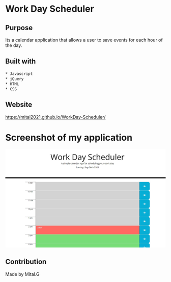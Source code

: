 # Work Day Scheduler 


## Purpose

Its a calendar application that allows a user to save events for each hour of the day.

## Built with 
    * Javascript
    * jQuery
    * HTML
    * CSS

## Website


https://mital2021.github.io/WorkDay-Scheduler/



# Screenshot of my application

![](./assets/image/work-day.jpg)


## Contribution
Made by Mital.G
